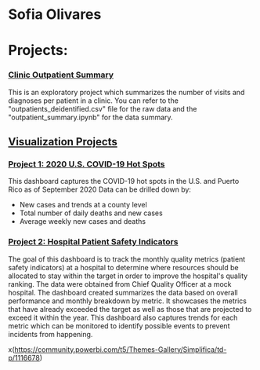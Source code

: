 # Sofia Olivares

# Projects:

### [Clinic Outpatient Summary](https://github.com/solivaresdelamora/Outpatient_summary/blob/23fe21877b1f6832d8d0217b820dbf6e96bdba8e/outpatient_summary.ipynb)
This is an exploratory project which summarizes the number of visits and diagnoses per patient in a clinic. You can refer to the "outpatients_deidentified.csv" file for the raw data and the "outpatient_summary.ipynb" for the data summary.


## [Visualization Projects](https://public.tableau.com/app/profile/sofia.olivares)

### [Project 1: 2020 U.S. COVID-19 Hot Spots](https://solivaresdelamora.github.io/COVID-19/)
This dashboard captures the COVID-19 hot spots in the U.S. and Puerto Rico as of September 2020
Data can be drilled down by:
- New cases and trends at a county level
- Total number of daily deaths and new cases
- Average weekly new cases and deaths

### [Project 2: Hospital Patient Safety Indicators](https://solivaresdelamora.github.io/psi/)
The goal of this dashboard is to track the monthly quality metrics (patient safety indicators) at a hospital to determine where resources should be allocated to stay     within the target in order to improve the hospital's quality ranking. The data were obtained from Chief Quality Officer at a mock hospital. 
The dashboard created summarizes the data based on overall performance and monthly breakdown by metric. It showcases the metrics that have already exceeded the target   as well as those that are projected to exceed it within the year. This dashboard also captures trends for each metric which can be monitored to identify possible         events  to prevent incidents from happening.

x(https://community.powerbi.com/t5/Themes-Gallery/Simplifica/td-p/1116678)
